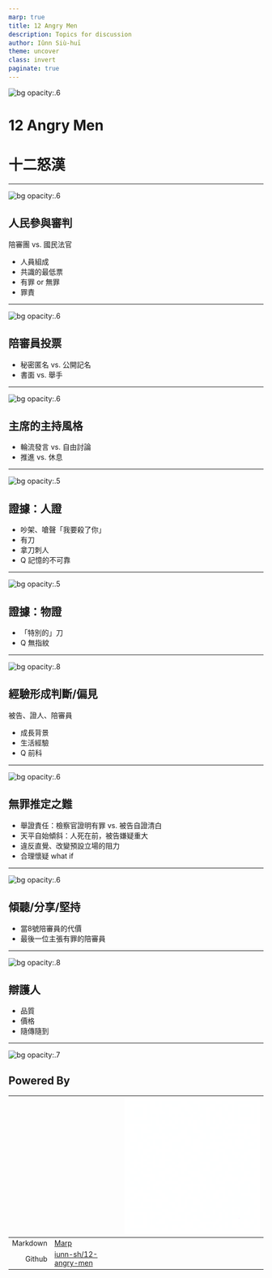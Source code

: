 ```yaml
---
marp: true
title: 12 Angry Men
description: Topics for discussion
author: Iûnn Siù-huī
theme: uncover
class: invert
paginate: true
---
```


<!-- _paginate: false -->
<!-- _footer: "United Artists, Public domain, via [Dr. Macro's High Quality Movie Scans](https://www.doctormacro.com/Movie%20Summaries/A/12%20Angry%20Men.htm)" -->

![bg opacity:.6](https://www.doctormacro.com/Images/Fonda,%20Henry/Annex/Annex%20-%20Fonda,%20Henry%20(12%20Angry%20Men)_01.jpg)

# 12 Angry Men
# 十二怒漢

---

<!-- _footer: "United Artists, Public domain, via [Cultura](https://www.cultura.id/12-angry-men-review)" -->

![bg opacity:.6](https://www.cultura.id/wp-content/uploads/2022/07/12-Angry-Men.jpg)

## 人民參與審判

陪審團 vs. 國民法官
* 人員組成
* 共識的最低票
* 有罪 or 無罪
* 罪責

---

<!-- _footer: "United Artists, Public domain, via [Variety](https://variety.com/1956/film/reviews/12-angry-men-review-1200418382/)" -->

![bg opacity:.6](https://variety.com/wp-content/uploads/2022/10/12-HOMMES-EN-COLERE-1957-01-C-United-Artists.jpg?w=1000&h=563&crop=1)

## 陪審員投票

* 秘密匿名 vs. 公開記名
* 書面 vs. 舉手

---

<!-- _footer: "United Artists, Public domain, via [So The Theory Goes](https://www.sothetheorygoes.com/12-angry-men/)" -->

![bg opacity:.6](https://www.sothetheorygoes.com/wp-content/uploads/2018/05/12-angry-men_5eacea0c.jpg)

## 主席的主持風格

* 輪流發言 vs. 自由討論
* 推進 vs. 休息

---

<!-- _footer: "United Artists, Public domain, via [Dr. Macro's High Quality Movie Scans](https://www.doctormacro.com/Movie%20Summaries/A/12%20Angry%20Men.htm)" -->

![bg opacity:.5](https://www.doctormacro.com/Images/Fonda,%20Henry/Annex/NRFPT/Annex%20-%20Fonda,%20Henry%20(12%20Angry%20Men)_NRFPT_05.jpg)

## 證據：人證

* 吵架、嗆聲「我要殺了你」
* 有刀
* 拿刀刺人
* Q 記憶的不可靠

---

<!-- _footer: "United Artists, Public domain, via [Dr. Macro's High Quality Movie Scans](https://www.doctormacro.com/Movie%20Summaries/A/12%20Angry%20Men.htm)" -->

![bg opacity:.5](https://www.doctormacro.com/Images/Fonda,%20Henry/Annex/Annex%20-%20Fonda,%20Henry%20(12%20Angry%20Men)_02.jpg)

## 證據：物證

* 「特別的」刀
* Q 無指紋

---

<!-- _footer: "United Artists, Public domain, via [Dr. Macro's High Quality Movie Scans](https://www.doctormacro.com/Movie%20Summaries/A/12%20Angry%20Men.htm)" -->

![bg opacity:.8](https://www.doctormacro.com/Images/Fonda,%20Henry/Annex/Annex%20-%20Fonda,%20Henry%20(12%20Angry%20Men)_10.jpg)

## 經驗形成判斷/偏見

被告、證人、陪審員
* 成長背景
* 生活經驗
* Q 前科

---

<!-- _footer: "United Artists, Public domain, via [Dr. Macro's High Quality Movie Scans](https://www.doctormacro.com/Movie%20Summaries/A/12%20Angry%20Men.htm)" -->

![bg opacity:.6](https://www.doctormacro.com/Images/Fonda,%20Henry/Annex/Annex%20-%20Fonda,%20Henry%20(12%20Angry%20Men)_08.jpg)

## 無罪推定之難

* 舉證責任：檢察官證明有罪 vs. 被告自證清白
* 天平自始傾斜：人死在前，被告嫌疑重大
* 違反直覺、改變預設立場的阻力
* 合理懷疑 what if

---

<!-- _footer: "United Artists, Public domain, via [Into Film](https://www.intofilm.org/films/3055)" --> 

![bg opacity:.6](https://www.intofilm.org/intofilm-production/scaledcropped/970x546https%3A/s3-eu-west-1.amazonaws.com/images.cdn.filmclub.org/film__3055-12-angry-men--hi_res-fdac7e4f.jpg/film__3055-12-angry-men--hi_res-fdac7e4f.jpg)

## 傾聽/分享/堅持

* 當8號陪審員的代價 
* 最後一位主張有罪的陪審員

---

<!-- _footer: "United Artists, Public domain, via [Peter Lloyd](https://iprofessdesign.wordpress.com/2017/02/16/stop-talking-start-thinking-the-architecture-of-reasonable-doubt/)" --> 

![bg opacity:.8](https://iprofessdesign.wordpress.com/wp-content/uploads/2017/02/screen-shot-2017-02-15-at-14-22-56.png)

## 辯護人

* 品質
* 價格
* 隨傳隨到

---

<!-- _paginate: false -->

<!-- _footer: "United Artists, Public domain, via [Criterion](https://www.criterion.com/current/posts/2076-12-angry-men-lumet-s-faces)" -->

![bg opacity:.7](https://s3.amazonaws.com/criterion-production/images/4827-664f8fedbdf6cbf48d64035ac729bba6/current_1534_073_large.jpg)

## Powered By

|           |                                      | ![h:250](./assets/qr-code.png) |
| --------: | :----------------------------------- | :--- |
| Markdown 	| [Marp](https://marp.app)             | |
| Github	| [iunn-sh/12-angry-men](https://github.com/iunn-sh/12-angry-men) | |
